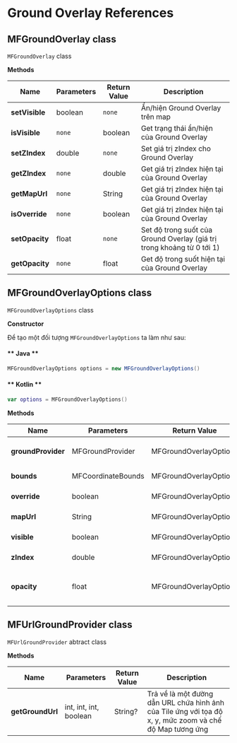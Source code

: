 # Ground Overlay References

## MFGroundOverlay class

`MFGroundOverlay` class

**Methods**

| Name           | Parameters                              | Return Value | Description                                                                            |
|----------------|-----------------------------------------|--------------|----------------------------------------------------------------------------------------|
| **setVisible** | boolean                                 | `none`       | Ẩn/hiện Ground Overlay trên map                                                        |
| **isVisible**  | `none`                                  | boolean      | Get trạng thái ẩn/hiện của Ground Overlay                                              |
| **setZIndex**  | double                                  | `none`       | Set giá trị zIndex cho Ground Overlay                                                  |
| **getZIndex**  | `none`                                  | double       | Get giá trị zIndex hiện tại của Ground Overlay                                         |
| **getMapUrl**  | `none`                                  | String       | Get giá trị zIndex hiện tại của Ground Overlay                                         |
| **isOverride** | `none`                                  | boolean      | Get giá trị zIndex hiện tại của Ground Overlay                                         |
| **setOpacity** | float                                   | `none`       | Set độ trong suốt của Ground Overlay (giá trị trong khoảng từ 0 tới 1)                 |
| **getOpacity** | `none`                                  | float        | Get độ trong suốt hiện tại của Ground Overlay                                          |
## MFGroundOverlayOptions class

`MFGroundOverlayOptions` class

**Constructor**

Để tạo một đối tượng `MFGroundOverlayOptions` ta làm như sau:

<!-- tabs:start -->
#### ** Java **

```java
MFGroundOverlayOptions options = new MFGroundOverlayOptions()
```

#### ** Kotlin **

```kotlin
var options = MFGroundOverlayOptions()
```
<!-- tabs:end -->

**Methods**

| Name           | Parameters                              | Return Value | Description                                                                             |
|----------------|-----------------------------------------|--------------|-----------------------------------------------------------------------------------------|
| **groundProvider** | MFGroundProvider                    |MFGroundOverlayOptions| set đối tượng MFGroundProvider cho MFGroundOverlayOptions                       |
| **bounds**     | MFCoordinateBounds                      |MFGroundOverlayOptions| set giá trị bounds cho MFGroundOverlayOptions                                   |
| **override**   | boolean                                 |MFGroundOverlayOptions| set giá trị override cho MFGroundOverlayOptions                                 |
| **mapUrl**     | String                                  |MFGroundOverlayOptions| set giá trị mapUrl cho MFGroundOverlayOptions                                   |
| **visible**    | boolean                                 |MFGroundOverlayOptions| set giá trị visible cho MFGroundOverlayOptions                                  |
| **zIndex**     | double                                  |MFGroundOverlayOptions| set giá trị zIndex cho MFGroundOverlayOptions                                   |
| **opacity**    | float                                   |MFGroundOverlayOptions| set độ trong suốt cho MFGroundOverlayOptions (giá trị từ 0 tới 1). Giá trị mặc định là 1 |

## MFUrlGroundProvider class

`MFUrlGroundProvider` abtract class

**Methods**

| Name           | Parameters                              | Return Value | Description                                                                            |
|----------------|-----------------------------------------|--------------|----------------------------------------------------------------------------------------|
| **getGroundUrl** | int, int, int, boolean                | String?      | Trả về là một đường dẫn URL chứa hình ảnh của Tile ứng với tọa độ x, y, mức zoom và chế độ Map tương ứng|

